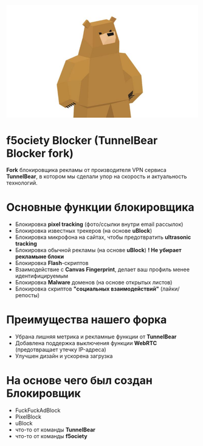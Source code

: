 ![Logo](./img/TunnelBearBlocker.JPG)
# f5ociety Blocker (TunnelBear Blocker fork)
**Fork** блокировщика рекламы от производителя VPN сервиса **TunnelBear**, в котором мы сделали упор на скорость и актуальность технологий.

# Основные функции блокировщика 
- Блокировка **pixel tracking** (фото/ссылки внутри email рассылок) 
- Блокировка известных трекеров (на основе **uBlock**)
- Блокировка микрофона на сайтах, чтобы предотвратить **ultrasonic tracking**
- Блокировка обычной рекламы (на основе **uBlock**) **! Не убирает рекламыне блоки**
- Блокировка **Flash**-скриптов 
- Взаимодействие с **Canvas Fingerprint**, делает ваш профиль менее идентифицируемым
- Блокировка **Malware** доменов (на основе открытых листов)
- Блокировка скриптов **"социальных взаимодействий"** (лайки/репосты)

# Преимущества нашего форка 
- Убрана лишняя метрика и рекламные функции от **TunnelBear** 
- Добавлена поддержка выключения функции **WebRTC** (предотвращает утечку IP-адреса)
- Улучшен дизайн и ускорена загрузка 

# На основе чего был создан Блокировщик
- FuckFuckAdBlock 
- PixelBlock 
- uBlock 
- что-то от команды **TunnelBear**
- что-то от команды **f5ociety**
